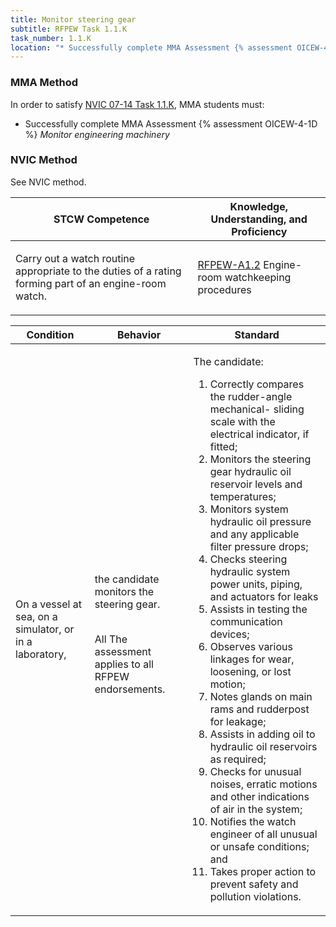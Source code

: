 ```yaml
---
title: Monitor steering gear
subtitle: RFPEW Task 1.1.K 
task_number: 1.1.K
location: "* Successfully complete MMA Assessment {% assessment OICEW-4-1D %} *Monitor engineering machinery*" 
---
```



### MMA Method

In order to satisfy  [NVIC 07-14  Task  1.1.K]({{site.baseurl}}/assets/images/nvic-07-14.pdf), MMA students must:

* Successfully complete MMA Assessment {% assessment OICEW-4-1D %} *Monitor engineering machinery*


### NVIC Method

<a onclick="togglevisibility('nvic_methods')" >See NVIC method.</a>

<div id='nvic_methods' class='hide'>

<table>
<thead>
<tr>
<th class='forty'> STCW Competence </th>
<th class='sixty'> Knowledge, Understanding, and Proficiency </th>
</tr>
</thead>




<tbody>
<tr><td markdown='1'>

Carry out a watch routine appropriate to the duties of a rating forming part of an engine-room watch.

</td><td markdown='1'>

[RFPEW-A1.2](../../tables/34.html#RFPEW-A1.2) Engine-room watchkeeping procedures

</td></tr>


</tbody>
</table>


<table>
<thead>
<tr><th class='twenty'>  Condition </th><th class='twenty'> Behavior </th><th  class='sixty'>Standard </th></tr>
</thead>
<tbody >



<tr><td markdown='1'>

On a vessel at sea, on a simulator, or in a laboratory,

</td><td markdown='1'>

the candidate monitors the steering gear.

<br>

<div class="tooltip">All
<span class="tooltiptext">
The assessment applies to all RFPEW endorsements.
</span>
</div>


</td><td markdown='1'>

The candidate:

1. Correctly compares the rudder-angle mechanical- sliding scale with the electrical indicator, if fitted;
2. Monitors the steering gear hydraulic oil reservoir levels and temperatures;
3. Monitors system hydraulic oil pressure and any applicable filter pressure drops;
4. Checks steering hydraulic system power units, piping, and actuators for leaks
5. Assists in testing the communication devices;
6. Observes various linkages for wear, loosening, or lost motion;
7. Notes glands on main rams and rudderpost for leakage;
8. Assists in adding oil to hydraulic oil reservoirs as required;
9. Checks for unusual noises, erratic motions and other indications of air in the system;
10. Notifies the watch engineer of all unusual or unsafe conditions; and
11. Takes proper action to prevent safety and pollution violations.

</td></tr>
</tbody>
</table>
</div>
